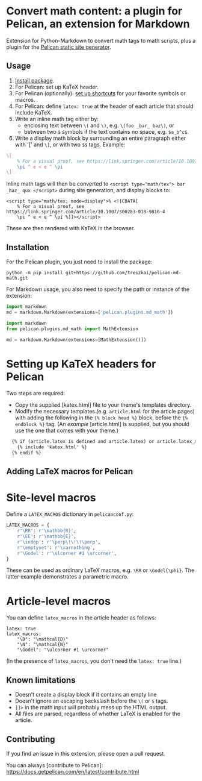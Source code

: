 # Convert math content: a plugin for Pelican, an extension for Markdown

Extension for Python-Markdown to convert math tags to math scripts, plus a plugin for the [Pelican static site generator](https://github.com/getpelican/pelican).

Usage
-----

1. [Install package](#Installation).
2. For Pelican: set up KaTeX header.
3. For Pelican (optionally): [set up shortcuts](#Adding-LaTeX-macros-for-Pelican) for your favorite symbols or macros.
4. For Pelican: define `latex: true` at the header of each article that should include KaTeX.
4. Write an inline math tag either by:
   - enclosing text between `\(` and `\)`, e.g. `\(foo _bar_ baz\)`, or
   - between two `$` symbols if the text contains no space, e.g. `$a_b^c$`.
5. Write a display math block by surrounding an entire paragraph either with '\[' and `\]`, or with two `$$` tags. Example:

```latex
\[
    % For a visual proof, see https://link.springer.com/article/10.1007/s00283-018-9816-4
    \pi ^ e < e ^ \pi
\]
```

Inline math tags will then be converted to `<script type="math/tex"> bar _baz_ qux </script>` during site generation,
and display blocks to:
```
<script type="math/tex; mode=display">% <![CDATA[
    % For a visual proof, see https://link.springer.com/article/10.1007/s00283-018-9816-4
    \pi ^ e < e ^ \pi %]]></script>
```

These are then rendered with KaTeX in the browser.

Installation
------------

For the Pelican plugin, you just need to install the package:

```
python -m pip install git+https://github.com/treszkai/pelican-md-math.git
```

For Markdown usage, you also need to specify the path or instance of the extension:

```python
import markdown
md = markdown.Markdown(extensions=['pelican.plugins.md_math'])
```

```python
import markdown
from pelican.plugins.md_math import MathExtension

md = markdown.Markdown(extensions=[MathExtension()])
```

Setting up KaTeX headers for Pelican
====================================

Two steps are required:
 - Copy the supplied [katex.html] file to your theme's templates directory.
 - Modify the necessary templates (e.g. `article.html` for the article pages) with adding the following in the `{% block head %}` block, before the `{% endblock %}` tag. (An _example_ [article.html] is supplied, but you should use the one that comes with your theme.)

```html
  {% if (article.latex is defined and article.latex) or article.latex_macros is defined %}
    {% include 'katex.html' %}
  {% endif %}
```

Adding LaTeX macros for Pelican
-------------------------------

Site-level macros
=================

Define a `LATEX_MACROS` dictionary in `pelicanconf.py`:

```python
LATEX_MACROS = {
    r'\RR': r'\mathbb{R}',
    r'\EE': r'\mathbb{E}',
    r'\indep': r'\perp\!\!\!\perp',
    r'\emptyset': r'\varnothing',
    r'\Godel': r'\ulcorner #1 \urcorner',
}
```

These can be used as ordinary LaTeX macros, e.g. `\RR` or `\Godel{\phi}`.
The latter example demonstrates a parametric macro.

Article-level macros
====================

You can define `latex_macros` in the article header as follows:

```
latex: true
latex_macros:
    "\D": "\mathcal{D}"
    "\N": "\mathcal{N}"
    "\Godel": "\ulcorner #1 \urcorner"
```

(In the presence of `latex_macros`, you don't need the `latex: true` line.)

Known limitations
-----------------

- Doesn’t create a display block if it contains an empty line
- Doesn’t ignore an escaping backslash before the `\(` or `$` tags.
- `]]>` in the math input will probably mess up the HTML output.
- All files are parsed, regardless of whether LaTeX is enabled for the article.

Contributing
------------

If you find an issue in this extension, please open a pull request.

You can always [contribute to Pelican]: https://docs.getpelican.com/en/latest/contribute.html
